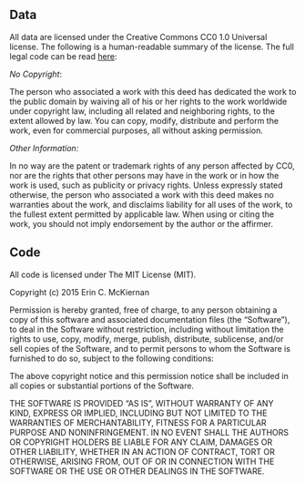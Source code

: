 <h2>Data</h2>

<p>All data are licensed under the Creative Commons CC0 1.0 Universal license. The following is a human-readable summary of the license. The full legal code can be read <a href="https://creativecommons.org/publicdomain/zero/1.0/legalcode">here</a>:</p>

<p><em>No Copyright</em>:</p>

<p>The person who associated a work with this deed has dedicated the work to the public domain by waiving all of his or her rights to the work worldwide under copyright law, including all related and neighboring rights, to the extent allowed by law.  You can copy, modify, distribute and perform the work, even for commercial purposes, all without asking permission.</p>

<p><em>Other Information:</em> </p>

<p>In no way are the patent or trademark rights of any person affected by CC0, nor are the rights that other persons may have in the work or in how the work is used, such as publicity or privacy rights.  Unless expressly stated otherwise, the person who associated a work with this deed makes no warranties about the work, and disclaims liability for all uses of the work, to the fullest extent permitted by applicable law.  When using or citing the work, you should not imply endorsement by the author or the affirmer.</p>

<h2>Code</h2>

<p>All code is licensed under The MIT License (MIT).</p>

<p>Copyright (c) 2015 Erin C. McKiernan</p>

<p>Permission is hereby granted, free of charge, to any person obtaining a copy of this software and associated documentation files (the &ldquo;Software&rdquo;), to deal in the Software without restriction, including without limitation the rights to use, copy, modify, merge, publish, distribute, sublicense, and/or sell copies of the Software, and to permit persons to whom the Software is furnished to do so, subject to the following conditions:</p>

<p>The above copyright notice and this permission notice shall be included in all copies or substantial portions of the Software.</p>

<p>THE SOFTWARE IS PROVIDED &ldquo;AS IS&rdquo;, WITHOUT WARRANTY OF ANY KIND, EXPRESS OR IMPLIED, INCLUDING BUT NOT LIMITED TO THE WARRANTIES OF MERCHANTABILITY, FITNESS FOR A PARTICULAR PURPOSE AND NONINFRINGEMENT. IN NO EVENT SHALL THE AUTHORS OR COPYRIGHT HOLDERS BE LIABLE FOR ANY CLAIM, DAMAGES OR OTHER LIABILITY, WHETHER IN AN ACTION OF CONTRACT, TORT OR OTHERWISE, ARISING FROM, OUT OF OR IN CONNECTION WITH THE SOFTWARE OR THE USE OR OTHER DEALINGS IN THE SOFTWARE.</p>
